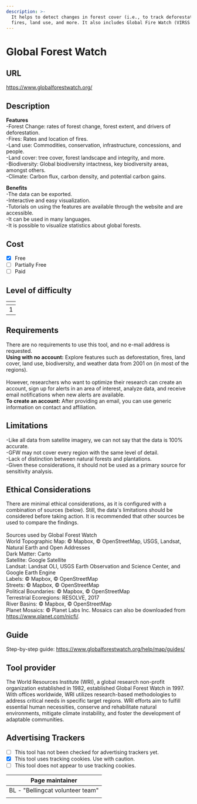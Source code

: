 ```yaml
---
description: >-
  It helps to detect changes in forest cover (i.e., to track deforestation),
  fires, land use, and more. It also includes Global Fire Watch (VIRSS data)
---
```


# Global Forest Watch

## URL

https://www.globalforestwatch.org/

## Description

**Features**\
\-Forest Change: rates of forest change, forest extent, and drivers of deforestation.\
\-Fires: Rates and location of fires.\
\-Land use: Commodities, conservation, infrastructure, concessions, and people.\
\-Land cover: tree cover, forest landscape and integrity, and more.\
\-Biodiversity: Global biodiversity intactness, key biodiversity areas, amongst others.\
\-Climate: Carbon flux, carbon density, and potential carbon gains.

**Benefits**\
\-The data can be exported.\
\-Interactive and easy visualization.\
\-Tutorials on using the features are available through the website and are accessible.\
\-It can be used in many languages.\
\-It is possible to visualize statistics about global forests.

## Cost

* [x] Free
* [ ] Partially Free
* [ ] Paid

## Level of difficulty

<table><thead><tr><th data-type="rating" data-max="5"></th></tr></thead><tbody><tr><td>1</td></tr></tbody></table>

## Requirements

There are no requirements to use this tool, and no e-mail address is requested.\
**Using with no account:** Explore features such as deforestation, fires, land cover, land use, biodiversity, and weather data from 2001 on (in most of the regions).\
\
However, researchers who want to optimize their research can create an account, sign up for alerts in an area of interest, analyze data, and receive email notifications when new alerts are available.\
**To create an account:** After providing an email, you can use generic information on contact and affiliation.

## Limitations

\-Like all data from satellite imagery, we can not say that the data is 100% accurate.\
\-GFW may not cover every region with the same level of detail.\
\-Lack of distinction between natural forests and plantations.\
\-Given these considerations, it should not be used as a primary source for sensitivity analysis.

## Ethical Considerations

There are minimal ethical considerations, as it is configured with a combination of sources (below). Still, the data's limitations should be considered before taking action. It is recommended that other sources be used to compare the findings. \
\
Sources used by Global Forest Watch\
World Topographic Map: © Mapbox, © OpenStreetMap, USGS, Landsat, Natural Earth and Open Addresses\
Dark Matter: Carto\
Satellite: Google Satellite\
Landsat: Landsat OLI, USGS Earth Observation and Science Center, and Google Earth Engine\
Labels: © Mapbox, © OpenStreetMap\
Streets: © Mapbox, © OpenStreetMap\
Political Boundaries: © Mapbox, © OpenStreetMap\
Terrestrial Ecoregions: RESOLVE, 2017\
River Basins: © Mapbox, © OpenStreetMap\
Planet Mosaics: © Planet Labs Inc. Mosaics can also be downloaded from https://www.planet.com/nicfi/.

## Guide

Step-by-step guide: https://www.globalforestwatch.org/help/map/guides/

## Tool provider

The World Resources Institute (WRI), a global research non-profit organization established in 1982, established Global Forest Watch in 1997. With offices worldwide, WRI utilizes research-based methodologies to address critical needs in specific target regions. WRI efforts aim to fulfill essential human necessities, conserve and rehabilitate natural environments, mitigate climate instability, and foster the development of adaptable communities.

## Advertising Trackers

* [ ] This tool has not been checked for advertising trackers yet.
* [x] This tool uses tracking cookies. Use with caution.
* [ ] This tool does not appear to use tracking cookies.

| Page maintainer                  |
| -------------------------------- |
| BL - "Bellingcat volunteer team" |
|                                  |
